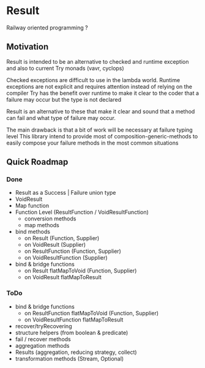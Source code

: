 # Result
Railway oriented programming ?

## Motivation

Result is intended to be an alternative to checked and runtime exception and also to current Try monads (vavr, cyclops)

Checked exceptions are difficult to use in the lambda world.
Runtime exceptions are not explicit and requires attention instead of relying on the compiler
Try has the benefit over runtime to make it clear to the coder that a failure may occur but the type is not declared

Result is an alternative to these that make it clear and sound that a method can fail and what type of failure may occur.

The main drawback is that a bit of work will be necessary at failure typing level
This library intend to provide most of composition-generic-methods to easily compose your failure methods in the most common situations

## Quick Roadmap

### Done

- Result as a Success | Failure union type
- VoidResult
- Map function
- Function Level (ResultFunction / VoidResultFunction) 
  - conversion methods
  - map methods
- bind methods
  - on Result (Function, Supplier)
  - on VoidResult (Supplier)
  - on ResultFunction (Function, Supplier)
  - on VoidResultFunction (Supplier)
- bind & bridge functions
  - on Result flatMapToVoid (Function, Supplier)
  - on VoidResult flatMapToResult
  
### ToDo

- bind & bridge functions
  - on ResultFunction flatMapToVoid (Function, Supplier)
  - on VoidResultFunction flatMapToResult
- recover/tryRecovering
- structure helpers (from boolean & predicate)
- fail / recover methods
- aggregation methods
- Results (aggregation, reducing strategy, collect)
- transformation methods (Stream, Optional)